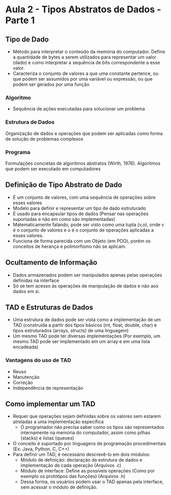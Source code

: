 # Aula 2 - Tipos Abstratos de Dados - Parte 1

## Tipo de Dado
- Método para interpretar o conteúdo da memória do computador. Define a quantidade de bytes a serem utilizados para representar um valor (dado) e como interpretar a sequência de bits correspondente a esse valor.
- Caracteriza o conjunto de valores a que uma constante pertence, ou que podem ser assumidos por uma variável ou expressão, ou que podem ser gerados por uma função
### Algoritmo
- Sequência de ações executadas para solucionar um problema
### Estrutura de Dados
Organização de dados e operações que podem ser aplicadas como forma de solução de problemas complexos
### Programa
Formulações concretas de algoritmos abstratos (Wirth, 1976). Algoritmos que podem ser executado em computadores

## Definição de Tipo Abstrato de Dado
- É um conjunto de valores, com uma sequência de operações sobre esses valores
- Modelo para definir e representar um tipo de dado estruturado
- É usado para encapsular tipos de dados (Pensar nas operações suportadas e não em como são implementadas)
- Matematicamente falando, pode ser visto como uma tupla _(v,o)_, onde v é o conjunto de valores e o é o conjunto de operações aplicadas a esses valores.
- Funciona de forma parecida com um Objeto (em POO), porém os conceitos de herança e polimorfismo não se aplicam.

## Ocultamento de Informação
- Dados armazenados podem ser manipulados apenas pelas operações definidas na interface
- Só se tem acesso às operações de manipulação de dados e não aos dados em si.

## TAD e Estruturas de Dados
- Uma estrutura de dados pode ser vista como a implementação de um TAD (construída a partir dos tipos básicos (int, float, double, char) e tipos estruturados (arrays, structs) de uma linguagem)
- Um mesmo TAD pode ter diversas implementações (Por exemplo, um mesmo TAD pode ser implementado em um array e em uma lista encadeada)

### Vantagens do uso de TAD
- Reuso
- Manutenção
- Correção
- Independência de representação

## Como implementar um TAD
- Requer que operações sejam definidas sobre os valores sem estarem atreladas a uma implementação específica
    - O programador não precisa saber como os tipos são representados internamente na memória do computador, assim como pilhas (stacks) e listas (queues)
- O conceito é suportado por linguagens de programação procedimentais (Ex: Java, Python, C, C++)
- Para definir um TAD, é necessário descrevê-lo em dois módulos:
    - Módulo de definição: declaração da estrutura de dados e implementação de cada operação (Arquivos .c)
    - Módulo de interface: Define as possíveis operações (Como por exemplo os protótipos das funções) (Arquivos .h)
    - Dessa forma, os usuários podem usar o TAD apenas pela interface, sem acessar o módulo de definição.